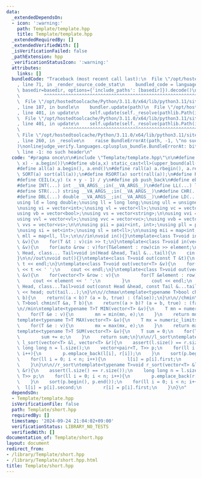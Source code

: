 ```yaml
---
data:
  _extendedDependsOn:
  - icon: ':warning:'
    path: Template/template.hpp
    title: Template/template.hpp
  _extendedRequiredBy: []
  _extendedVerifiedWith: []
  _isVerificationFailed: false
  _pathExtension: hpp
  _verificationStatusIcon: ':warning:'
  attributes:
    links: []
  bundledCode: "Traceback (most recent call last):\n  File \"/opt/hostedtoolcache/Python/3.11.0/x64/lib/python3.11/site-packages/onlinejudge_verify/documentation/build.py\"\
    , line 71, in _render_source_code_stat\n    bundled_code = language.bundle(stat.path,\
    \ basedir=basedir, options={'include_paths': [basedir]}).decode()\n          \
    \         ^^^^^^^^^^^^^^^^^^^^^^^^^^^^^^^^^^^^^^^^^^^^^^^^^^^^^^^^^^^^^^^^^^^^^^^^^^^^^^^^^\n\
    \  File \"/opt/hostedtoolcache/Python/3.11.0/x64/lib/python3.11/site-packages/onlinejudge_verify/languages/cplusplus.py\"\
    , line 187, in bundle\n    bundler.update(path)\n  File \"/opt/hostedtoolcache/Python/3.11.0/x64/lib/python3.11/site-packages/onlinejudge_verify/languages/cplusplus_bundle.py\"\
    , line 401, in update\n    self.update(self._resolve(pathlib.Path(included), included_from=path))\n\
    \  File \"/opt/hostedtoolcache/Python/3.11.0/x64/lib/python3.11/site-packages/onlinejudge_verify/languages/cplusplus_bundle.py\"\
    , line 401, in update\n    self.update(self._resolve(pathlib.Path(included), included_from=path))\n\
    \                ^^^^^^^^^^^^^^^^^^^^^^^^^^^^^^^^^^^^^^^^^^^^^^^^^^^^^^^^^\n \
    \ File \"/opt/hostedtoolcache/Python/3.11.0/x64/lib/python3.11/site-packages/onlinejudge_verify/languages/cplusplus_bundle.py\"\
    , line 260, in _resolve\n    raise BundleErrorAt(path, -1, \"no such header\"\
    )\nonlinejudge_verify.languages.cplusplus_bundle.BundleErrorAt: bits/stdc++.h:\
    \ line -1: no such header\n"
  code: "#pragma once\n\n#include \"Template/template.hpp\"\n\n#define lb(a,x) static_cast<ll>(lower_bound(all(a),\
    \ x) - a.begin())\n#define ub(a,x) static_cast<ll>(upper_bound(all(a), x) - a.begin())\n\
    #define all(a) a.begin(), a.end()\n#define rall(a) a.rbegin(), a.rend()\n#define\
    \ SORT(a) sort(all(a));\n#define RSORT(a) sort(rall(a));\n#define REV(a) reverse(all(a));\n\
    #define CEIL(x,y) (x + y - 1) / y\n#define pb push_back\n#define eb emplace_back\n\
    #define INT(...) int __VA_ARGS__;in(__VA_ARGS__)\n#define LL(...) ll __VA_ARGS__;in(__VA_ARGS__)\n\
    #define STR(...) string __VA_ARGS__;in(__VA_ARGS__)\n#define CHR(...) char __VA_ARGS__;in(__VA_ARGS__)\n\
    #define DBL(...) double __VA_ARGS__;in(__VA_ARGS__)\n#define LD(...) ld __VA_ARGS__;in(__VA_ARGS__)\n\
    using ld = long double;\nusing ll = long long;\nusing ull = unsigned long long;\n\
    \nusing vi = vector<int>;\nusing vl = vector<ll>;\nusing vc = vector<char>;\n\
    using vb = vector<bool>;\nusing vs = vector<string>;\n\nusing vvi = vector<vi>;\n\
    using vvl = vector<vl>;\nusing vvc = vector<vc>;\nusing vvb = vector<vb>;\nusing\
    \ vvs = vector<vs>;\n\n\nusing pii = pair<int, int>;\nusing pll = pair<ll, ll>;\n\
    \nusing si = set<int>;\nusing sl = set<ll>;\n\nusing mii = map<int, int>;\nusing\
    \ mll = map<ll, ll>;\n\n//in\nvoid in(){}\ntemplate<class T>void in(vector<T>\
    \ &v){\n    for(T &t : v)cin >> t;\n}\ntemplate<class T>void in(vector<vector<T>>\
    \ &v){\n    for(auto &row : v)for(T&element : row)cin >> element;\n}\ntemplate<class\
    \ Head, class... Tail>void in(Head &head, Tail &...tail){\n    cin >> head; in(tail...);\n\
    }\n\n//out\nvoid out(){}\ntemplate<class T>void out(const T &t){\n    cout <<\
    \ t << endl;\n}\ntemplate<class T>void out(vector<T> &v){\n    for(T &t : v)cout\
    \ << t << ' ';\n    cout << endl;\n}\ntemplate<class T>void out(vector<vector<T>>\
    \ &v){\n    for(vector<T> &row : v){\n        for(T &element : row){\n       \
    \     cout << element << ' ';\n        }\n        cout << endl;\n    }\n}\ntemplate<class\
    \ Head, class...Tail>void out(const Head &head, const Tail &...tail){\n    cout\
    \ << head; out(tail...);\n}\n\n//chmax\ntemplate<typename T>bool chmax(T &a, T\
    \ b){\n    return((a < b)? (a = b, true) : (false));\n}\n\n//chmin\ntemplate<typename\
    \ T>bool chmin(T &a, T b){\n    return((a > b)? (a = b, true) : (false));\n}\n\
    \n//min\ntemplate<typename T>T MIN(vector<T> &v){\n    T mn = numeric_limits<T>::max();\n\
    \    for(T &e : v){\n        mn = min(mn, e);\n    }\n    return mn;\n}\n\n//max\n\
    template<typename T>T MAX(vector<T> &v){\n    T mx = numeric_limits<T>::min();\n\
    \    for(T &e : v){\n        mx = max(mx, e);\n    }\n    return mx;\n}\n\n//sum\n\
    template<typename T>T SUM(vector<T> &v){\n    T sum = 0;\n    for(T &e : v){\n\
    \        sum += e;\n    }\n    return sum;\n}\n\n//l_sort\ntemplate<typename T>void\
    \ l_sort(vector<T> &l, vector<T> &r){\n    assert(l.size() == r.size());\n   \
    \ long long n = l.size();\n    vector<pair<T, T>> p;\n    for(ll i = 0; i < n;\
    \ i++){\n        p.emplace_back(l[i], r[i]);\n    }\n    sort(p.begin(), p.end());\n\
    \    for(ll i = 0; i < n; i++){\n        l[i] = p[i].first;\n        r[i] = p[i].second;\n\
    \    }\n}\n\n//r_sort\ntemplate<typename T>void r_sort(vector<T> &l, vector<T>\
    \ &r){\n    assert(l.size() == r.size());\n    long long n = l.size();\n    vector<pair<T,\
    \ T>> p;\n    for(ll i = 0; i < n; i++){\n        p.emplace_back(r[i], l[i]);\n\
    \    }\n    sort(p.begin(), p.end());\n    for(ll i = 0; i < n; i++){\n      \
    \  l[i] = p[i].second;\n        r[i] = p[i].first;\n    }\n}\n"
  dependsOn:
  - Template/template.hpp
  isVerificationFile: false
  path: Template/short.hpp
  requiredBy: []
  timestamp: '2024-09-24 21:04:02+09:00'
  verificationStatus: LIBRARY_NO_TESTS
  verifiedWith: []
documentation_of: Template/short.hpp
layout: document
redirect_from:
- /library/Template/short.hpp
- /library/Template/short.hpp.html
title: Template/short.hpp
---
```

